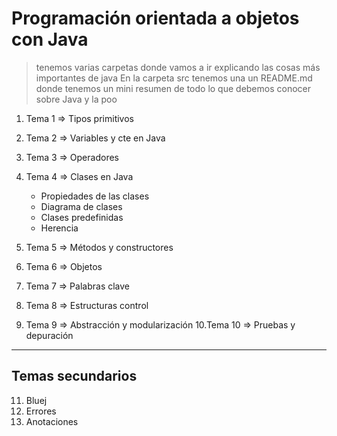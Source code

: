 # Programación orientada a objetos con Java
>  tenemos varias carpetas donde vamos a ir explicando las cosas más importantes de java 
> En la carpeta src tenemos una un README.md donde tenemos un mini resumen de todo lo que debemos conocer sobre Java y la poo

1. Tema 1 => Tipos primitivos
2. Tema 2 => Variables y cte en Java
3. Tema 3 => Operadores
4. Tema 4 => Clases en Java
    - Propiedades de las clases
    - Diagrama de clases
    - Clases predefinidas
    - Herencia
  
5. Tema 5 => Métodos y constructores 
6. Tema 6 => Objetos
7. Tema 7 => Palabras clave
8. Tema 8 => Estructuras control
9. Tema 9 => Abstracción y modularización
10.Tema 10 => Pruebas y depuración
------
## Temas secundarios
11. Bluej
12. Errores
13. Anotaciones